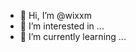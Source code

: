 - 👋 Hi, I’m @wixxm
- 👀 I’m interested in ...
- 🌱 I’m currently learning ...

<!---
wixxm/wixxm is a ✨ special ✨ repository because its `README.md` (this file) appears on your GitHub profile.
You can click the Preview link to take a look at your changes.
--->
